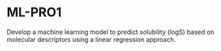 # ML-PRO1
Develop a machine learning model to predict solubility (logS) based on molecular descriptors using a linear regression approach.
